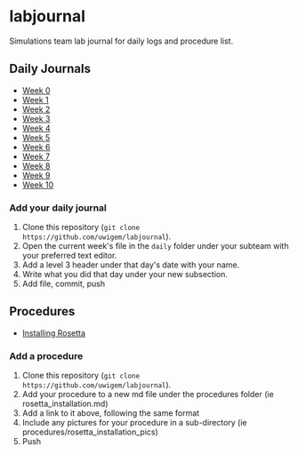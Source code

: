 # labjournal

Simulations team lab journal for daily logs and procedure list.

## Daily Journals

 * [Week  0](daily/simulations/week-00.md)
 * [Week  1](daily/simulations/week-01.md)
 * [Week  2](daily/simulations/week-02.md)
 * [Week  3](daily/simulations/week-03.md)
 * [Week  4](daily/simulations/week-04.md)
 * [Week  5](daily/simulations/week-05.md)
 * [Week  6](daily/simulations/week-06.md)
 * [Week  7](daily/simulations/week-07.md)
 * [Week  8](daily/simulations/week-08.md)
 * [Week  9](daily/simulations/week-09.md)
 * [Week 10](daily/simulations/week-10.md)

### Add your daily journal

 1. Clone this repository (`git clone https://github.com/uwigem/labjournal`).
 2. Open the current week's file in the `daily` folder under your subteam with
    your preferred text editor.
 3. Add a level 3 header under that day's date with your name.
 4. Write what you did that day under your new subsection.
 5. Add file, commit, push

## Procedures

 * [Installing Rosetta](procedures/rosetta_installation.md)

### Add a procedure

 1. Clone this repository (`git clone https://github.com/uwigem/labjournal`).
 2. Add your procedure to a new md file under the procedures folder (ie rosetta_installation.md)
 3. Add a link to it above, following the same format
 4. Include any pictures for your procedure in a sub-directory (ie procedures/rosetta_installation_pics)
 5. Push

